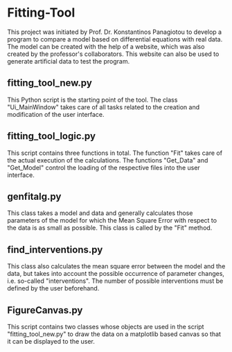 # Fitting-Tool
This project was initiated by Prof. Dr. Konstantinos Panagiotou to develop a program to compare a model based on differential equations with real data. The model can be created with the help of a website, which was also created by the professor's collaborators. This website can also be used to generate artificial data to test the program. 

## fitting_tool_new.py ##
This Python script is the starting point of the tool. The class "Ui_MainWindow" takes care of all tasks related to the creation and modification of the user interface. 

## fitting_tool_logic.py ## 
This script contains three functions in total. The function "Fit" takes care of the actual execution of the calculations. The functions "Get_Data" and "Get_Model" control the loading of the respective files into the user interface. 

## genfitalg.py ## 
This class takes a model and data and generally calculates those parameters of the model for which the Mean Square Error with respect to the data is as small as possible. This class is called by the "Fit" method. 

## find_interventions.py ## 
This class also calculates the mean square error between the model and the data, but takes into account the possible occurrence of parameter changes, i.e. so-called "interventions". The number of possible interventions must be defined by the user beforehand.

## FigureCanvas.py ## 
This script contains two classes whose objects are used in the script "fitting_tool_new.py" to draw the data on a matplotlib based canvas so that it can be displayed to the user. 
